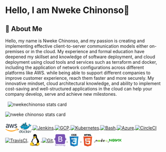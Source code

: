 # Hello, I am Nweke Chinonso👋
## 🚀 About Me

Hello, my name is Nweke Chinonso, and my passion is creating and implementing effective client-to-server communication models either on-premises or in the cloud. My experience and formal education have deepened my skillset and knowledge of software deployment, and cloud deployment using cloud tools and services such as terraform and docker, including the application of network configurations across different platforms like AWS. while being able to support different companies to improve customer experience, reach them faster and more securely. My innovative mindset, cloud architectural knowledge, and ability to implement cost-saving and well-structured applications in the cloud can help your company develop, serve and achieve new milestones.<p>&nbsp;
<img align="center" src="https://github-readme-stats.vercel.app/api?username=nwekechinonso&show_icons=true&theme=merko&title_color=000000&text_color=000000&bg_color=ffffff&hide_border=true" alt="nwekechinonso stats card" /></p>
<p>
<img align="center" src="https://github-readme-stats.vercel.app/api/top-langs?username=nwekechinonso&theme=dracula&title_color=000000&text_color=050505&bg_color=f9f1f1&hide_border=true&layout=compact" alt="nweke chinonso stats card" /></p>
<a href="https://aws.amazon.com" target="blank">
<img align="center" src="https://raw.githubusercontent.com/devicons/devicon/master/icons/amazonwebservices/amazonwebservices-original-wordmark.svg" alt="AWS" height="40" width="40" />
</a>
<a href="https://www.docker.com/" target="blank">
<img align="center" src="https://raw.githubusercontent.com/devicons/devicon/master/icons/docker/docker-original-wordmark.svg" alt="Docker" height="40" width="40" />
</a>
<a href="https://www.jenkins.io" target="blank">
<img align="center" src="https://www.vectorlogo.zone/logos/jenkins/jenkins-icon.svg" alt="Jenkins" height="40" width="40" />
</a>
<a href="https://cloud.google.com" target="blank">
<img align="center" src="https://www.vectorlogo.zone/logos/google_cloud/google_cloud-icon.svg" alt="GCP" height="40" width="40" />
</a>
<a href="https://kubernetes.io" target="blank">
<img align="center" src="https://www.vectorlogo.zone/logos/kubernetes/kubernetes-icon.svg" alt="Kubernetes" height="40" width="40" />
</a>
<a href="https://www.gnu.org/software/bash/" target="blank">
<img align="center" src="https://www.vectorlogo.zone/logos/gnu_bash/gnu_bash-icon.svg" alt="Bash" height="40" width="40" />
</a>
<a href="https://azure.microsoft.com/en-in/" target="blank">
<img align="center" src="https://www.vectorlogo.zone/logos/microsoft_azure/microsoft_azure-icon.svg" alt="Azure" height="40" width="40" />
</a>
<a href="https://circleci.com" target="blank">
<img align="center" src="https://www.vectorlogo.zone/logos/circleci/circleci-icon.svg" alt="CircleCI" height="40" width="40" />
</a>
<a href="https://travis-ci.org" target="blank">
<img align="center" src="https://www.vectorlogo.zone/logos/travis-ci/travis-ci-icon.svg" alt="TravisCI" height="40" width="40" />
</a>
<a href="https://www.linux.org/" target="blank">
<img align="center" src="https://raw.githubusercontent.com/devicons/devicon/master/icons/linux/linux-original.svg" alt="Linux" height="40" width="40" />
</a>
<a href="https://git-scm.com/" target="blank">
<img align="center" src="https://www.vectorlogo.zone/logos/git-scm/git-scm-icon.svg" alt="Git" height="40" width="40" />
</a>
<a href="https://getbootstrap.com" target="blank">
<img align="center" src="https://raw.githubusercontent.com/devicons/devicon/master/icons/bootstrap/bootstrap-plain-wordmark.svg" alt="Bootstrap" height="40" width="40" />
</a>
<a href="https://www.w3schools.com/css/" target="blank">
<img align="center" src="https://raw.githubusercontent.com/devicons/devicon/master/icons/css3/css3-original-wordmark.svg" alt="Css3" height="40" width="40" />
</a>
<a href="https://www.w3.org/html/" target="blank">
<img align="center" src="https://raw.githubusercontent.com/devicons/devicon/master/icons/html5/html5-original-wordmark.svg" alt="Html5" height="40" width="40" />
</a>
<a href="https://nodejs.org" target="blank">
<img align="center" src="https://raw.githubusercontent.com/devicons/devicon/master/icons/nodejs/nodejs-original-wordmark.svg" alt="Node.js" height="40" width="40" margin="20" />
</a>
<a href="https://www.nginx.com" target="blank">
<img align="center" src="https://raw.githubusercontent.com/devicons/devicon/master/icons/nginx/nginx-original.svg" alt="Nginx" height="40" width="40" margin="20" />
</a>
